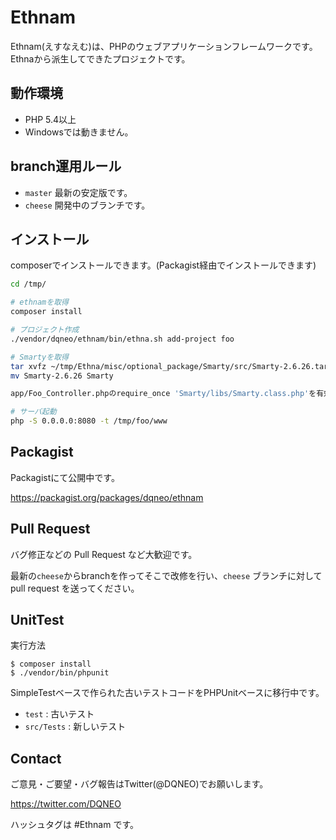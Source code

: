 # Ethnam

Ethnam(えすなえむ)は、PHPのウェブアプリケーションフレームワークです。
Ethnaから派生してできたプロジェクトです。

## 動作環境

* PHP 5.4以上
* Windowsでは動きません。

## branch運用ルール

* `master` 最新の安定版です。
* `cheese` 開発中のブランチです。

## インストール

composerでインストールできます。(Packagist経由でインストールできます)

```sh
cd /tmp/

# ethnamを取得
composer install

# プロジェクト作成
./vendor/dqneo/ethnam/bin/ethna.sh add-project foo

# Smartyを取得
tar xvfz ~/tmp/Ethna/misc/optional_package/Smarty/src/Smarty-2.6.26.tar.gz
mv Smarty-2.6.26 Smarty

app/Foo_Controller.phpのrequire_once 'Smarty/libs/Smarty.class.php'を有効にする

# サーバ起動
php -S 0.0.0.0:8080 -t /tmp/foo/www
```
## Packagist

Packagistにて公開中です。

https://packagist.org/packages/dqneo/ethnam

## Pull Request

バグ修正などの Pull Request など大歓迎です。

最新の`cheese`からbranchを作ってそこで改修を行い、`cheese` ブランチに対して pull request を送ってください。

## UnitTest

実行方法

```shell
$ composer install
$ ./vendor/bin/phpunit
```

SimpleTestベースで作られた古いテストコードをPHPUnitベースに移行中です。

* `test`      : 古いテスト
* `src/Tests` : 新しいテスト

## Contact

ご意見・ご要望・バグ報告はTwitter(@DQNEO)でお願いします。

https://twitter.com/DQNEO

ハッシュタグは #Ethnam です。
